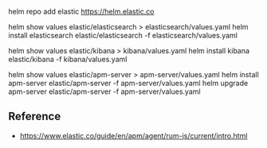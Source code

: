 helm repo add elastic https://helm.elastic.co

helm show values elastic/elasticsearch > elasticsearch/values.yaml
helm install elasticsearch elastic/elasticsearch -f elasticsearch/values.yaml

helm show values elastic/kibana > kibana/values.yaml
helm install kibana elastic/kibana -f kibana/values.yaml

helm show values elastic/apm-server  > apm-server/values.yaml
helm install apm-server elastic/apm-server -f apm-server/values.yaml
helm upgrade apm-server elastic/apm-server -f apm-server/values.yaml


## Reference
- https://www.elastic.co/guide/en/apm/agent/rum-js/current/intro.html
